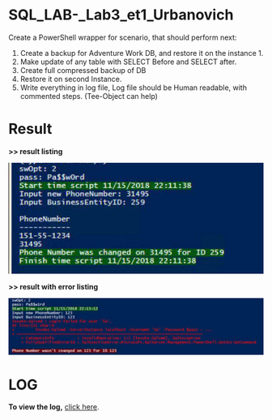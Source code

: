 # SQL_LAB-_Lab3_et1_Urbanovich

Create a PowerShell wrapper for scenario, that should perform next:
1.	Create a backup for Adventure Work DB,  and restore it on the instance 1.
2.	Make update of any table with SELECT Before and SELECT after. 
3.	Create full compressed backup of DB
4.	Restore it on second Instance.
5.	Write everything in log file, Log file should be Human readable, with commented steps. (Tee-Object can help)

# Result

__>> result listing__

![result](https://raw.githubusercontent.com/byxray/SQL_LAB-_Lab3_et1_Urbanovich/master/result.jpg)

__>> result with error listing__

![result with error](https://github.com/byxray/SQL_LAB-_Lab3_et1_Urbanovich/blob/master/result_with_error.jpg)


# LOG
      
__To view the log,__ [click here](https://github.com/byxray/SQL_LAB-_Lab3_et1_Urbanovich/blob/master/WIN-5OUD5U06135.log).
